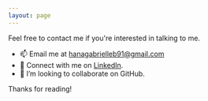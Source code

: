 ```yaml
---
layout: page
---
```


<p class="message">
  Feel free to contact me if you're interested in talking to me.
</p>

 * 📫 Email me at hanagabrielleb91@gmail.com
 * 👋 Connect with me on [LinkedIn](https://www.linkedin.com/in/hgbidon).
 * 💞️ I’m looking to collaborate on GitHub.
   
Thanks for reading!
